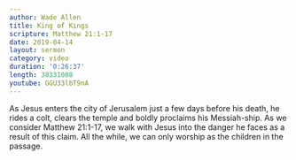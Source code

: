 ```yaml
---
author: Wade Allen
title: King of Kings
scripture: Matthew 21:1-17
date: 2019-04-14
layout: sermon
category: video
duration: '0:26:37' 
length: 38331008
youtube: GGU33lbT9nA
---
```


As Jesus enters the city of Jerusalem just a few days before his death, he rides a colt, clears the temple and boldly proclaims his Messiah-ship. As we consider Matthew 21:1-17, we walk with Jesus into the danger he faces as a result of this claim. All the while, we can only worship as the children in the passage.
